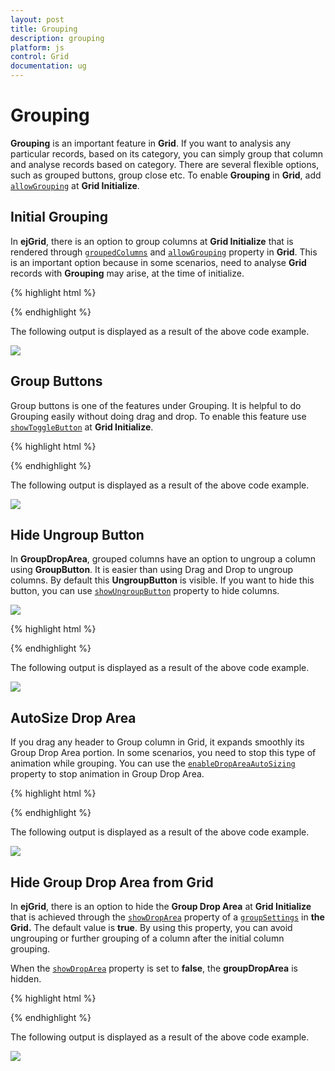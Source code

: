 ```yaml
---
layout: post
title: Grouping
description: grouping
platform: js
control: Grid
documentation: ug
---
```


# Grouping

**Grouping** is an important feature in **Grid**. If you want to analysis any particular records, based on its category, you can simply group that column and analyse records based on category. There are several flexible options, such as grouped buttons, group close etc. To enable **Grouping** in **Grid**, add [`allowGrouping`](/js/api/ejgrid#members:allowgrouping "allowGrouping") at **Grid Initialize**. 

## Initial Grouping

In **ejGrid**, there is an option to group columns at **Grid Initialize** that is rendered through [`groupedColumns`](/js/api/ejgrid#members:groupsettings-groupedcolumns "groupedColumns") and [`allowGrouping`](/js/api/ejgrid#members:allowgrouping "allowGrouping") property in **Grid**. This is an important option because in some scenarios, need to analyse **Grid** records with **Grouping** may arise, at the time of initialize.

{% highlight html %}

<div id="Grid"></div>
<script type="text/javascript">
  $(function () {// Document is ready.
      $("#Grid").ejGrid({
          //window.gridData is refered from jsondata.min.js
          dataSource: window.gridData,
          groupSettings: { groupedColumns: ["ShipCity"] },
          allowGrouping: true,
          allowPaging: true,
  
      });
  });
</script>


{% endhighlight %}



The following output is displayed as a result of the above code example.

![]("/js/Grid/Grouping_images/Grouping_img1.png")

## Group Buttons

Group buttons is one of the features under Grouping. It is helpful to do Grouping easily without doing drag and drop. To enable this feature use [`showToggleButton`](/js/api/ejgrid#members:groupsettings-showgroupedcolumn "showToggleButton") at **Grid Initialize**.  

{% highlight html %}

<div id="Grid"></div>
<script type="text/javascript">
  $(function () {// Document is ready.
      $("#Grid").ejGrid({
          //window.gridData is refered from jsondata.min.js
          dataSource: window.gridData,
          allowGrouping: true,
          groupSettings: { showToggleButton: true, groupedColumns: ["ShipCity"] },
          allowPaging: true,
  
      });
  });
  
</script>


{% endhighlight %}



The following output is displayed as a result of the above code example.

![]("/js/Grid/Grouping_images/Grouping_img2.png")

## Hide Ungroup Button

In **GroupDropArea**, grouped columns have an option to ungroup a column using **GroupButton**. It is easier than using Drag and Drop to ungroup columns.  By default this **UngroupButton** is visible. If you want to hide this button, you can use [`showUngroupButton`](/js/api/ejgrid#members:groupsettings-showungroupbutton "showUngroupButton") property to hide columns.

![]("/js/Grid/Grouping_images/Grouping_img3.png")

{% highlight html %}


<div id="Grid"></div>
<script type="text/javascript">
  $(function () {// Document is ready.
      $("#Grid").ejGrid({
          //window.gridData is refered from jsondata.min.js
          dataSource: window.gridData,
          groupSettings: { showUngroupButton: false, groupedColumns: ["ShipCity"] },
          allowGrouping: true,
          allowPaging: true,
      });
  });
</script>


{% endhighlight %}



The following output is displayed as a result of the above code example.

![]("/js/Grid/Grouping_images/Grouping_img4.png")

## AutoSize Drop Area

If you drag any header to Group column in Grid, it expands smoothly its Group Drop Area portion. In some scenarios, you need to stop this type of animation while grouping. You can use the [`enableDropAreaAutoSizing`](/js/api/ejgrid#members:groupsettings-enabledropareaautosizing "enableDropAreaAutoSizing") property to stop animation in Group Drop Area.

{% highlight html %}

    
<div id="Grid"></div>
<script type="text/javascript">
  $(function () {// Document is ready.
      $("#Grid").ejGrid({
          //window.gridData is refered from jsondata.min.js
          dataSource: window.gridData,
          groupSettings: { enableDropAreaAutoSizing: false },
          allowGrouping: true,
          allowPaging: true,
      });
  });
</script>



{% endhighlight %}



The following output is displayed as a result of the above code example.

![]("/js/Grid/Grouping_images/Grouping_img5.png")

## Hide Group Drop Area from Grid

In **ejGrid**, there is an option to hide the **Group Drop Area** at **Grid Initialize** that is achieved through the [`showDropArea`](/js/api/ejgrid#members:groupsettings-showdroparea "showDropArea") property of a [`groupSettings`](/js/api/ejgrid#members:groupsettings "groupSettings") in **the Grid.** The default value is **true**. By using this property, you can avoid ungrouping or further grouping of a column after the initial column grouping.

When the [`showDropArea`](/js/api/ejgrid#members:groupsettings-showdroparea "showDropArea") property is set to **false**, the **groupDropArea** is hidden. 

{% highlight html %}


<div id="Grid"></div>
<script type="text/javascript">
  $(function () {
      $("#Grid").ejGrid({
          // the datasource "window.gridData" is referred from jsondata.min.js
          dataSource: window.gridData,
          allowPaging: true,
          allowGrouping: true,
          groupSettings: { groupedColumns: ["ShipCountry"],showDropArea: false }
      });
  });
</script>


{% endhighlight %}



The following output is displayed as a result of the above code example.

![]("/js/Grid/Grouping_images/Grouping_img6.png")

